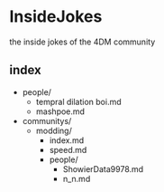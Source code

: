 # InsideJokes

the inside jokes of the 4DM community


## index

- people/
  - tempral dilation boi.md
  - mashpoe.md
- communitys/
  - modding/
     - index.md
     - speed.md
     - people/
        - ShowierData9978.md
        - n_n.md   

